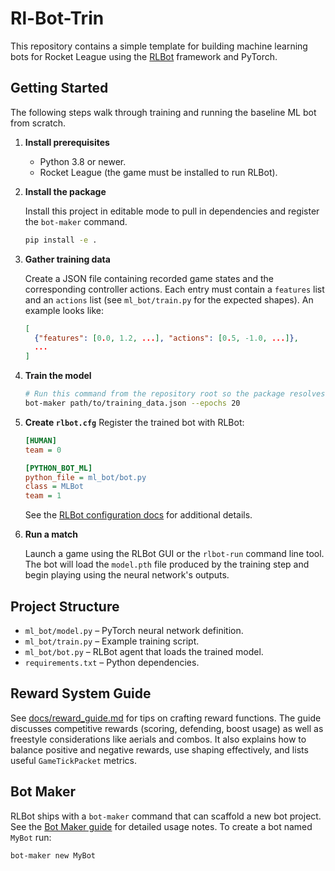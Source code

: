 # Rl-Bot-Trin

This repository contains a simple template for building machine learning
bots for Rocket League using the [RLBot](https://github.com/RLBot/RLBot)
framework and PyTorch.

## Getting Started

The following steps walk through training and running the baseline ML bot from
scratch.

1. **Install prerequisites**
   - Python 3.8 or newer.
   - Rocket League (the game must be installed to run RLBot).

2. **Install the package**

   Install this project in editable mode to pull in dependencies and
   register the ``bot-maker`` command.

   ```bash
   pip install -e .
   ```

3. **Gather training data**

   Create a JSON file containing recorded game states and the corresponding
   controller actions. Each entry must contain a `features` list and an
   `actions` list (see `ml_bot/train.py` for the expected shapes).  An example
   looks like:

   ```json
   [
     {"features": [0.0, 1.2, ...], "actions": [0.5, -1.0, ...]},
     ...
   ]
   ```
4. **Train the model**

   ```bash
   # Run this command from the repository root so the package resolves correctly.
   bot-maker path/to/training_data.json --epochs 20
   ```

5. **Create `rlbot.cfg`**
   Register the trained bot with RLBot:

   ```ini
   [HUMAN]
   team = 0

   [PYTHON_BOT_ML]
   python_file = ml_bot/bot.py
   class = MLBot
   team = 1
   ```

   See the [RLBot configuration docs](https://github.com/RLBot/RLBot/wiki/rlbot.cfg)
   for additional details.

6. **Run a match**

   Launch a game using the RLBot GUI or the `rlbot-run` command line tool. The
   bot will load the `model.pth` file produced by the training step and begin
   playing using the neural network's outputs.

## Project Structure

- `ml_bot/model.py` – PyTorch neural network definition.
- `ml_bot/train.py` – Example training script.
- `ml_bot/bot.py` – RLBot agent that loads the trained model.
- `requirements.txt` – Python dependencies.

## Reward System Guide

See [docs/reward_guide.md](docs/reward_guide.md) for tips on crafting reward functions.
The guide discusses competitive rewards (scoring, defending, boost usage) as well as
freestyle considerations like aerials and combos. It also explains how to balance positive
and negative rewards, use shaping effectively, and lists useful `GameTickPacket` metrics.

## Bot Maker

RLBot ships with a `bot-maker` command that can scaffold a new bot project.
See the [Bot Maker guide](docs/bot_maker.md) for detailed usage notes. To create a bot
named `MyBot` run:

```bash
bot-maker new MyBot
```
